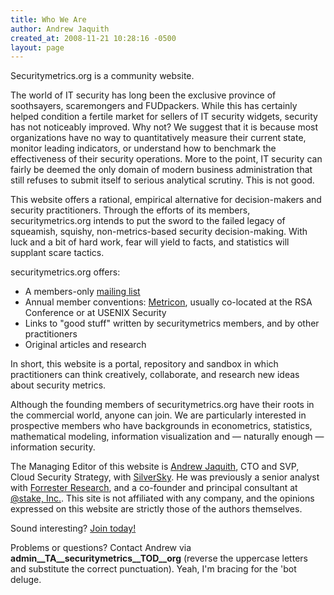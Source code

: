 ```yaml
---
title: Who We Are
author: Andrew Jaquith
created_at: 2008-11-21 10:28:16 -0500
layout: page
---
```

Securitymetrics.org is a community website.

The world of IT security has long been the exclusive province of soothsayers, scaremongers and FUDpackers. While this has certainly helped condition a fertile market for sellers of IT security widgets, security has not noticeably improved. Why not? We suggest that it is because most organizations have no way to quantitatively measure their current state, monitor leading indicators, or understand how to benchmark the effectiveness of their security operations. More to the point, IT security can fairly be deemed the only domain of modern business administration that still refuses to submit itself to serious analytical scrutiny. This is not good.

This website offers a rational, empirical alternative for decision-makers and security practitioners. Through the efforts of its members, securitymetrics.org intends to put the sword to the failed legacy of squeamish, squishy, non-metrics-based security decision-making. With luck and a bit of hard work, fear will yield to facts, and statistics will supplant scare tactics.

securitymetrics.org offers:

* A members-only [mailing list](http://securitymetrics.org:8081/mailman/listinfo/discuss)
* Annual member conventions: [Metricon](http://www.securitymetrics.org/blog/categories/metricon/), usually co-located at the RSA Conference or at USENIX Security
* Links to "good stuff" written by securitymetrics members, and by other practitioners
* Original articles and research

In short, this website is a portal, repository and sandbox in which practitioners can think creatively, collaborate, and research new ideas about security metrics.

Although the founding members of securitymetrics.org have their roots in the commercial world, anyone can join. We are particularly interested in prospective members who have backgrounds in econometrics, statistics, mathematical modeling, information visualization and — naturally enough — information security.

The Managing Editor of this website is [Andrew Jaquith](https://www.linkedin.com/in/ajaquith), CTO and SVP, Cloud Security Strategy, with [SilverSky](http://www.silversky.com). He was previously a senior analyst with [Forrester Research](http://www.forrester.com), and a co-founder and principal consultant at [@stake, Inc.](http://web.archive.org/web/20001206041000/http://www.atstake.com/). This site is not affiliated with any company, and the opinions expressed on this website are strictly those of the authors themselves.

Sound interesting? [Join today!](https://www.securitymetrics.org/mailman/listinfo/discuss)

Problems or questions? Contact Andrew via  __admin__TA__securitymetrics__TOD__org__ (reverse the uppercase letters and substitute the correct punctuation). Yeah, I'm bracing for the 'bot deluge.
